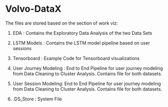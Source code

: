 # Volvo-DataX

The files are stored based on the section of work viz:

1. EDA : Contains the Exploratory Data Analysis of the two Data Sets

2. LSTM Models : Contains the LSTM model pipeline based on user sessions

3. Tensorboard : Example Code for Tensorboard visualizations

4. User Journey Modeling : End to End Pipeline for user journey modeling from Data Cleaning to Cluster Analysis. Contains file for both datasets.

5. User Session Modeling: End to End Pipeline for user journey modeling from Data Cleaning to Cluster Analysis. Contains file for both datasets.

6. .DS_Store : System File

